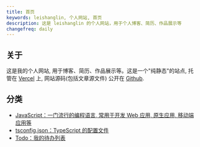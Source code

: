 ```yaml
---
title: 首页
keywords: leishanglin, 个人网站, 首页
description: 这是 leishanglin 的个人网站，用于个人博客、简历、作品展示等
changefreq: daily
---
```


## 关于

这是我的个人网站, 用于博客、简历、作品展示等。这是一个"纯静态"的站点, 托管在 [Vercel](https://vercel.com/) 上, 网站源码(包括文章源文件) 公开在 [Github](https://github.com/leishanglin/leishanglin.com).

## 分类

- [JavaScript：一门流行的编程语言, 常用于开发 Web 应用, 原生应用, 移动端应用等](./javascript/)
- [tsconfig.json：TypeScript 的配置文件](./tsconfig/)
- [Todo：我的待办列表](./todo/)